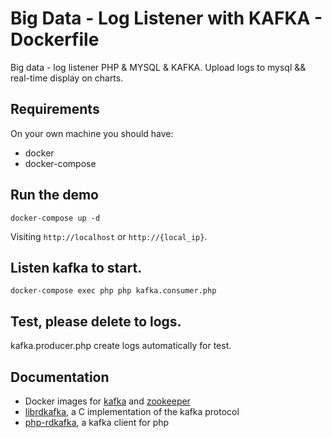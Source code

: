 # Big Data - Log Listener with KAFKA - Dockerfile

Big data - log listener PHP & MYSQL & KAFKA.
Upload logs to mysql && real-time display on charts.

## Requirements

On your own machine you should have:

- docker
- docker-compose

## Run the demo

```
docker-compose up -d
```

Visiting `http://localhost` or `http://{local_ip}`.


## Listen kafka to start.

```
docker-compose exec php php kafka.consumer.php
```

## Test, please delete to logs.
kafka.producer.php create logs automatically for test.

## Documentation

- Docker images for [kafka](https://hub.docker.com/r/wurstmeister/kafka/) and [zookeeper](https://hub.docker.com/r/wurstmeister/zookeeper/)
- [librdkafka](https://github.com/edenhill/librdkafka), a C implementation of the kafka protocol
- [php-rdkafka](https://github.com/arnaud-lb/php-rdkafka), a kafka client for php
